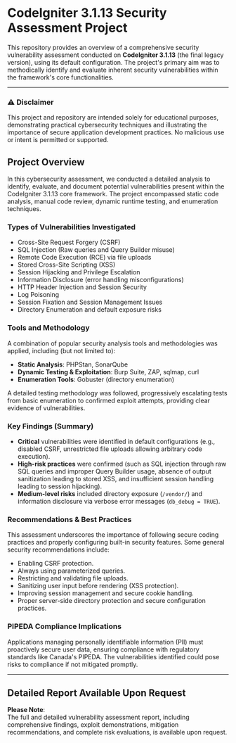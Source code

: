 # CodeIgniter 3.1.13 Security Assessment Project

This repository provides an overview of a comprehensive security vulnerability assessment conducted on **CodeIgniter 3.1.13** (the final legacy version), using its default configuration. The project's primary aim was to methodically identify and evaluate inherent security vulnerabilities within the framework's core functionalities.

---

### ⚠️ **Disclaimer**
This project and repository are intended solely for educational purposes, demonstrating practical cybersecurity techniques and illustrating the importance of secure application development practices. No malicious use or intent is permitted or supported.

## **Project Overview**

In this cybersecurity assessment, we conducted a detailed analysis to identify, evaluate, and document potential vulnerabilities present within the CodeIgniter 3.1.13 core framework. The project encompassed static code analysis, manual code review, dynamic runtime testing, and enumeration techniques.

### **Types of Vulnerabilities Investigated**

- Cross-Site Request Forgery (CSRF)
- SQL Injection (Raw queries and Query Builder misuse)
- Remote Code Execution (RCE) via file uploads
- Stored Cross-Site Scripting (XSS)
- Session Hijacking and Privilege Escalation
- Information Disclosure (error handling misconfigurations)
- HTTP Header Injection and Session Security
- Log Poisoning
- Session Fixation and Session Management Issues
- Directory Enumeration and default exposure risks

### **Tools and Methodology**
A combination of popular security analysis tools and methodologies was applied, including (but not limited to):

- **Static Analysis**: PHPStan, SonarQube  
- **Dynamic Testing & Exploitation**: Burp Suite, ZAP, sqlmap, curl  
- **Enumeration Tools**: Gobuster (directory enumeration)

A detailed testing methodology was followed, progressively escalating tests from basic enumeration to confirmed exploit attempts, providing clear evidence of vulnerabilities.

### **Key Findings (Summary)**

- **Critical** vulnerabilities were identified in default configurations (e.g., disabled CSRF, unrestricted file uploads allowing arbitrary code execution).
- **High-risk practices** were confirmed (such as SQL injection through raw SQL queries and improper Query Builder usage, absence of output sanitization leading to stored XSS, and insufficient session handling leading to session hijacking).
- **Medium-level risks** included directory exposure (`/vendor/`) and information disclosure via verbose error messages (`db_debug = TRUE`).

### **Recommendations & Best Practices**
This assessment underscores the importance of following secure coding practices and properly configuring built-in security features. Some general security recommendations include:

- Enabling CSRF protection.
- Always using parameterized queries.
- Restricting and validating file uploads.
- Sanitizing user input before rendering (XSS protection).
- Improving session management and secure cookie handling.
- Proper server-side directory protection and secure configuration practices.

### **PIPEDA Compliance Implications**
Applications managing personally identifiable information (PII) must proactively secure user data, ensuring compliance with regulatory standards like Canada's PIPEDA. The vulnerabilities identified could pose risks to compliance if not mitigated promptly.

---

## **Detailed Report Available Upon Request**

**Please Note**:  
The full and detailed vulnerability assessment report, including comprehensive findings, exploit demonstrations, mitigation recommendations, and complete risk evaluations, is available upon request.
